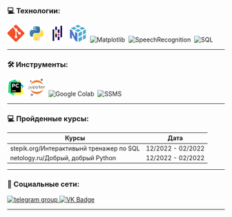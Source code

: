 ### 💻 Технологии:

  <div>
  <img src="https://github.com/devicons/devicon/blob/master/icons/git/git-original.svg" title="Git" alt="Git" width="40" height="40"/>&nbsp
  <img src="https://github.com/devicons/devicon/blob/master/icons/python/python-original.svg" title="Python" alt="Python" width="40" height="40"/>&nbsp
  <img src="https://github.com/devicons/devicon/blob/master/icons/pandas/pandas-original.svg" title="Pandas" alt="Pandas" width="40" height="40"/>&nbsp
  <img src="https://github.com/devicons/devicon/blob/master/icons/numpy/numpy-original.svg" title="NumPy" alt="NumPy" width="40" height="40"/>&nbsp
  <img src="https://upload.wikimedia.org/wikipedia/commons/0/01/Created_with_Matplotlib-logo.svg" title="Matplotlib" alt="Matplotlib" width="40" height="40"/>&nbsp
  <img src="https://upload.wikimedia.org/wikipedia/commons/thumb/9/97/Speech-to-text.svg/51px-Speech-to-text.svg.png?20160816142625" title="SpeechRecognition" alt="SpeechRecognition" width="40" height="40"/>&nbsp
   <img src="[https://github.com/devicons/devicon/blob/master/icons/git/git-original.svg](https://icons8.ru/icon/3767/sql)" title="SQL" alt="SQL" width="40" height="40"/>&nbsp
</div>

---

### 🛠 Инструменты:

<div>
 <img src="https://github.com/devicons/devicon/blob/master/icons/pycharm/pycharm-original.svg" title="PyCharm" alt="PyCharm" width="40" height="40"/>&nbsp;
 <img src="https://github.com/devicons/devicon/blob/master/icons/jupyter/jupyter-original-wordmark.svg" title="Jupyter Notebook" alt="Jupyter Notebook" width="40" height="40"/>&nbsp;
 <img src="https://upload.wikimedia.org/wikipedia/commons/d/d0/Google_Colaboratory_SVG_Logo.svg" title="Google Colab" alt="Google Colab" width="40" height="40"/>&nbsp;
  <img src="https://www.svgrepo.com/show/303229/microsoft-sql-server-logo.svg" title="SSMS" alt="SSMS" width="40" height="40"/>&nbsp;
</div>

---

### 💻 Пройденные курсы:

| Курсы                                                           | Дата              |
| ----------------------------------------------------------------| :---------------: |
| stepik.org/Интерактивынй тренажер по SQL                        | 12/2022 - 02/2022 |
| netology.ru/Добрый, добрый Python                               | 12/2022 - 02/2022 |


---
### 🤝 Социальные сети:

  <div id="badges">
    <a href="https://t.me/Aezakmibaguvix" target="_blank">
      <img src="https://cdn-icons-png.flaticon.com/512/2111/2111646.png" width="40" height="40" alt="telegram group" />
    </a>
    <a href="https://vk.com/aezakmibaguvixx" target="_blank">
      <img src="https://cdn-icons-png.flaticon.com/512/145/145813.png" width="40" height="40" alt="VK Badge"/>
    </a>
  </div>

---

